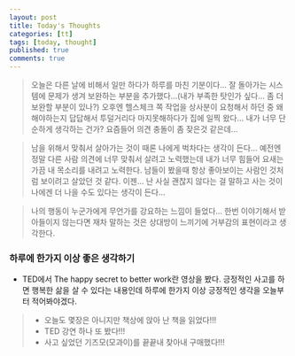 ```yaml
---
layout: post
title: Today's Thoughts
categories: [tt]
tags: [today, thought]
published: true
comments: true
---
```


> 오늘은 다른 날에 비해서 일만 하다가 하루를 마친 기분이다...
> 잘 돌아가는 시스템에 문제가 생겨 보완하는 부분을 추가했다...(내가 부족한 탓인가 싶다... 좀 더 보완할 부분이 있나?)
> 오후엔 헬스체크 쪽 작업을 상사분이 요청해서 하던 중 왜 해야하는지 답답해서 투덜거리다 마지못해하다가 집에 일찍 왔다...
> 내가 너무 단순하게 생각하는 건가? 요즘들어 의견 충돌이 좀 잦은것 같은데... 

> 남을 위해서 맞춰서 살아가는 것이 때론 나에게 벅차다는 생각이 든다...
> 예전엔 정말 다른 사람 의견에 너무 맞춰서 살려고 노력했는데 내가 너무 힘들어 요새는 가끔 내 목소리를 내려고 노력한다.
> 남들이 봤을때 항상 좋아보이는 사람인 것처럼 보이려고 살았던 것 같다.
> 이젠... 난 사실 괜찮지 않다는 걸 말하고 사는 것이 나에겐 더 나을 수도 있다는 생각이 든다...

> 나의 행동이 누군가에게 무언가를 강요하는 느낌이 들었다...
> 한번 이야기해서 받아들이지 않는다면 재차 말하는 것은 상대방이 느끼기에 거부감의 표현이라고 생각한다.

### 하루에 한가지 이상 좋은 생각하기
- TED에서 The happy secret to better work란 영상을 봤다.
긍정적인 사고를 하면 행복한 삶을 살 수 있다는 내용인데 하루에 한가지 이상 긍정적인 생각을 오늘부터 적어봐야겠다.
> - 오늘도 몇장은 아니지만 책상에 앉아 난 책을 읽었다!!!
> - TED 강연 하나 또 봤다!!!
> - 사고 싶었던 기즈모(모과이)를 끝끝내 찾아내 구매했다!!!